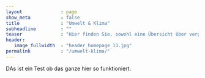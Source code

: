 ```yaml
---
layout              : page
show_meta           : false
title               : "Umwelt & Klima"
subheadline         : ""
teaser              : "Hier finden Sie, sowohl eine Übersicht über vergangene Veranstaltungen und gehaltene Seminare, als auch die für die zukunft geplanten und mein allgemeines Angebot."
header:
   image_fullwidth  : "header_homepage_13.jpg"
permalink           : "/umwelt-klima/"
---
```

DAs ist ein Test ob das ganze hier so funktioniert.
